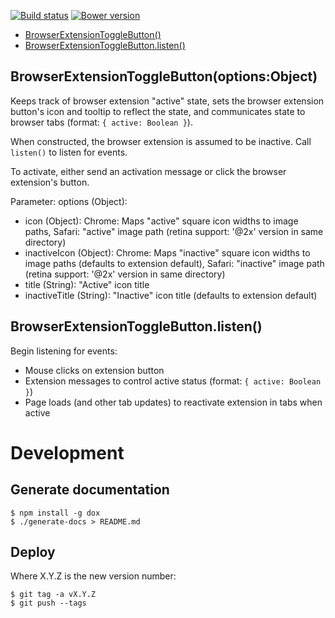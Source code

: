 [![Build status](https://img.shields.io/travis/jbrudvik/browser-extension-toggle-button.svg)](https://travis-ci.org/jbrudvik/browser-extension-toggle-button)
[![Bower version](http://img.shields.io/bower/v/browser-extension-toggle-button.svg)](https://github.com/jbrudvik/browser-extension-toggle-button)

  - [BrowserExtensionToggleButton()](#browserextensiontogglebuttonoptionsobject)
  - [BrowserExtensionToggleButton.listen()](#browserextensiontogglebuttonlisten)

## BrowserExtensionToggleButton(options:Object)

  Keeps track of browser extension "active" state, sets the browser extension
  button's icon and tooltip to reflect the state, and communicates state to
  browser tabs (format: `{ active: Boolean }`).
  
  When constructed, the browser extension is assumed to be inactive. Call
  `listen()` to listen for events.
  
  To activate, either send an activation message or click the browser
  extension's button.
  
  Parameter: options (Object):
  
  - icon (Object): Chrome: Maps "active" square icon widths to image paths, Safari: "active" image path (retina support: '@2x' version in same directory)
  - inactiveIcon (Object): Chrome: Maps "inactive" square icon widths to image paths (defaults to extension default), Safari: "inactive" image path (retina support: '@2x' version in same directory)
  - title (String): "Active" icon title
  - inactiveTitle (String): "Inactive" icon title (defaults to extension default)

## BrowserExtensionToggleButton.listen()

  Begin listening for events:
  
  - Mouse clicks on extension button
  - Extension messages to control active status (format: `{ active: Boolean }`)
  - Page loads (and other tab updates) to reactivate extension in tabs when active

# Development

## Generate documentation

    $ npm install -g dox
    $ ./generate-docs > README.md

## Deploy

Where X.Y.Z is the new version number:

    $ git tag -a vX.Y.Z
    $ git push --tags
